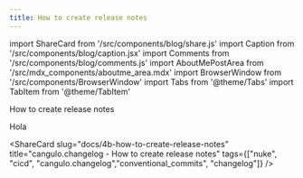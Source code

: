 ```yaml
---
title: How to create release notes
---
```


import ShareCard from '/src/components/blog/share.js'
import Caption from '/src/components/blog/caption.jsx'
import Comments from '/src/components/blog/comments.js'
import AboutMePostArea from '/src/mdx_components/aboutme_area.mdx'
import BrowserWindow from '/src/components/BrowserWindow'
import Tabs from '@theme/Tabs'
import TabItem from '@theme/TabItem'

How to create release notes

Hola

<ShareCard 
  slug="docs/4b-how-to-create-release-notes" 
  title="cangulo.changelog - How to create release notes"
  tags={["nuke", "cicd", "cangulo.changelog","conventional_commits", "changelog"]} />